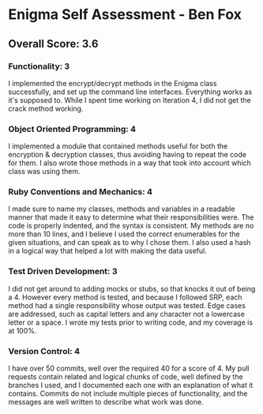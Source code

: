 # Enigma Self Assessment - Ben Fox

## Overall Score: 3.6

### Functionality: 3

I implemented the encrypt/decrypt methods in the Enigma class successfully, and set up the command line interfaces. Everything works as it's supposed to. While I spent time working on Iteration 4, I did not get the crack method working.

### Object Oriented Programming: 4

I implemented a module that contained methods useful for both the encryption & decryption classes, thus avoiding having to repeat the code for them. I also wrote those methods in a way that took into account which class was using them.

### Ruby Conventions and Mechanics: 4

I made sure to name my classes, methods and variables in a readable manner that made it easy to determine what their responsibilities were. The code is properly indented, and the syntax is consistent. My methods are no more than 10 lines, and I believe I used the correct enumerables for the given situations, and can speak as to why I chose them. I also used a hash in a logical way that helped a lot with making the data useful.

### Test Driven Development: 3

I did not get around to adding mocks or stubs, so that knocks it out of being a 4. However every method is tested, and because I followed SRP, each method had a single responsibility whose output was tested. Edge cases are addressed, such as capital letters and any character not a lowercase letter or a space. I wrote my tests prior to writing code, and my coverage is at 100%.

### Version Control: 4

I have over 50 commits, well over the required 40 for a score of 4. My pull requests contain related and logical chunks of code, well defined by the branches I used, and I documented each one with an explanation of what it contains. Commits do not include multiple pieces of functionality, and the messages are well written to describe what work was done.
